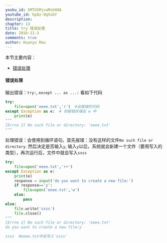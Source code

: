 ```yaml
---
youku_id: XMTU5MjcwMzU4OA
youtube_id: hpQz-0q5uGY
description: 
chapter: 13
title: try 错误处理
date: 2016-11-3
comments: true
author: Huanyu Mao
---
```



本节主要内容：

- [错误处理](#try)

<h4 class="tut-h4-pad" id="try">错误处理</h4>

输出错误：`try:`, `except ... as ...:`  看如下代码

```python
try:
    file=open('eeee.txt','r')  #会报错的代码
except Exception as e:  # 将报错存储在 e 中
    print(e)
"""
[Errno 2] No such file or directory: 'eeee.txt'
"""
```

 处理错误：会使用到循环语句。首先报错：没有这样的文件`No such file or directory`. 然后决定是否输入`y`, 输入`y`以后，系统就会新建一个文件（要用写入的类型），再次运行后，文件中就会写入`ssss`

```python
try:
    file=open('eeee.txt','r+')
except Exception as e:
    print(e)
    response = input('do you want to create a new file:')
    if response=='y':
        file=open('eeee.txt','w')
    else:
        pass
else:
    file.write('ssss')
    file.close()
"""
[Errno 2] No such file or directory: 'eeee.txt'
do you want to create a new file:y

ssss  #eeee.txt中会写入'ssss'
```

